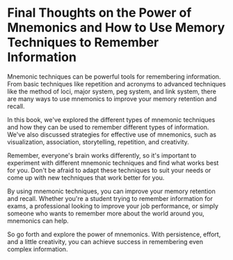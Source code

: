 # Final Thoughts on the Power of Mnemonics and How to Use Memory Techniques to Remember Information

Mnemonic techniques can be powerful tools for remembering information. From basic techniques like repetition and acronyms to advanced techniques like the method of loci, major system, peg system, and link system, there are many ways to use mnemonics to improve your memory retention and recall.

In this book, we've explored the different types of mnemonic techniques and how they can be used to remember different types of information. We've also discussed strategies for effective use of mnemonics, such as visualization, association, storytelling, repetition, and creativity.

Remember, everyone's brain works differently, so it's important to experiment with different mnemonic techniques and find what works best for you. Don't be afraid to adapt these techniques to suit your needs or come up with new techniques that work better for you.

By using mnemonic techniques, you can improve your memory retention and recall. Whether you're a student trying to remember information for exams, a professional looking to improve your job performance, or simply someone who wants to remember more about the world around you, mnemonics can help.

So go forth and explore the power of mnemonics. With persistence, effort, and a little creativity, you can achieve success in remembering even complex information.
